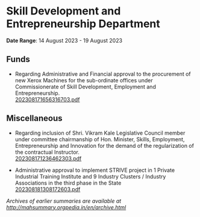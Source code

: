 # Skill Development and Entrepreneurship Department

**Date Range**: 14 August 2023 - 19 August 2023


## Funds
- Regarding Administrative and Financial approval to the procurement of new Xerox Machines for the sub-ordinate offices under Commissionerate of Skill Development, Employment and Entrepreneurship.\
  [202308171656316703.pdf](https://gr.maharashtra.gov.in/Site/Upload/Government%20Resolutions/English/202308171656316703.pdf)

## Miscellaneous
- Regarding inclusion of Shri. Vikram Kale Legislative Council member under committee chairmanship of Hon. Minister, Skills, Employment, Entrepreneurship and Innovation for the demand of the regularization of the contractual Instructor.\
  [202308171236462303.pdf](https://gr.maharashtra.gov.in/Site/Upload/Government%20Resolutions/English/202308171236462303.pdf)

- Administrative approval to implement STRIVE project in 1 Private Industrial Training Institute and 9 Industry Clusters / Industry Associations in the third phase in the State\
  [202308181308172603.pdf](https://gr.maharashtra.gov.in/Site/Upload/Government%20Resolutions/English/202308181308172603.pdf)


*Archives of earlier summaries are available at http://mahsummary.orgpedia.in/en/archive.html*